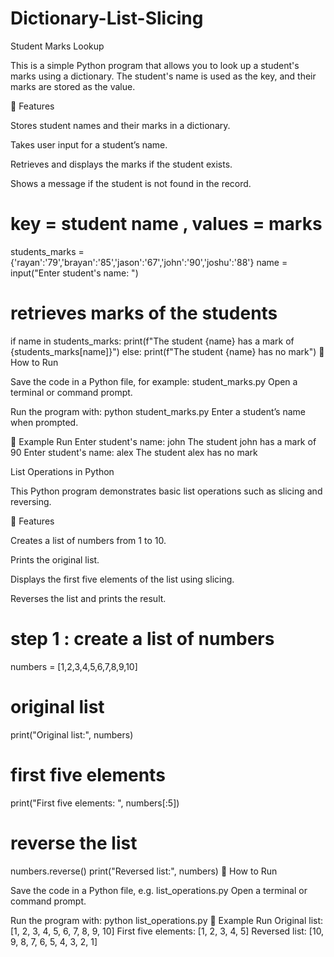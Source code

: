 # Dictionary-List-Slicing
Student Marks Lookup

This is a simple Python program that allows you to look up a student's marks using a dictionary.
The student's name is used as the key, and their marks are stored as the value.

📌 Features

Stores student names and their marks in a dictionary.

Takes user input for a student’s name.

Retrieves and displays the marks if the student exists.

Shows a message if the student is not found in the record.
# key = student name , values = marks
students_marks = {'rayan':'79','brayan':'85','jason':'67','john':'90','joshu':'88'}
name = input("Enter student's name: ")

# retrieves marks of the students
if name in students_marks:
     print(f"The student {name} has a mark of {students_marks[name]}")
else:
     print(f"The student {name} has no mark")
🚀 How to Run

Save the code in a Python file, for example:
student_marks.py
Open a terminal or command prompt.

Run the program with:
python student_marks.py
Enter a student’s name when prompted.

📝 Example Run
Enter student's name: john
The student john has a mark of 90
Enter student's name: alex
The student alex has no mark

List Operations in Python

This Python program demonstrates basic list operations such as slicing and reversing.

📌 Features

Creates a list of numbers from 1 to 10.

Prints the original list.

Displays the first five elements of the list using slicing.

Reverses the list and prints the result.
# step 1 : create a list of numbers
numbers = [1,2,3,4,5,6,7,8,9,10]

# original list
print("Original list:", numbers)

# first five elements
print("First five elements: ", numbers[:5])

# reverse the list
numbers.reverse()
print("Reversed list:", numbers)
🚀 How to Run

Save the code in a Python file, e.g.
list_operations.py
Open a terminal or command prompt.

Run the program with:
python list_operations.py
📝 Example Run
Original list: [1, 2, 3, 4, 5, 6, 7, 8, 9, 10]
First five elements:  [1, 2, 3, 4, 5]
Reversed list: [10, 9, 8, 7, 6, 5, 4, 3, 2, 1]
